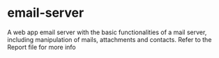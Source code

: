 # email-server
A web app email server with the basic functionalities of a mail server, including manipulation of mails, attachments and contacts.
Refer to the Report file for more info
